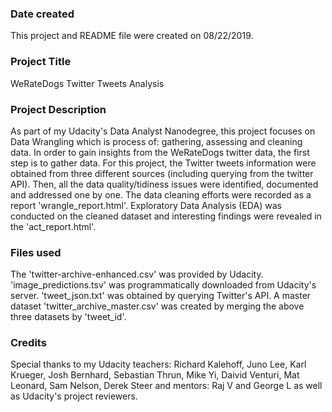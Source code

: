 ### Date created
This project and README file were created on 08/22/2019.

### Project Title
WeRateDogs Twitter Tweets Analysis

### Project Description
As part of my Udacity's Data Analyst Nanodegree, this project focuses on Data Wrangling which is process of: gathering, assessing and cleaning data. In order to gain insights from the WeRateDogs twitter data, the first step is to gather data. For this project, the Twitter tweets information were obtained from three different sources (including querying from the twitter API). Then, all the data quality/tidiness issues were identified, documented and addressed one by one. The data cleaning efforts were recorded as a report 'wrangle_report.html'. Exploratory Data Analysis (EDA) was conducted on the cleaned dataset and interesting findings were revealed in the 'act_report.html'.    

### Files used
The 'twitter-archive-enhanced.csv' was provided by Udacity.
'image_predictions.tsv' was programmatically downloaded from Udacity's server.
'tweet_json.txt' was obtained by querying Twitter's API.
A master dataset 'twitter_archive_master.csv' was created by merging the above three datasets by 'tweet_id'.

### Credits
Special thanks to my Udacity teachers: Richard Kalehoff, Juno Lee, Karl Krueger, Josh Bernhard, Sebastian Thrun, Mike Yi, Daivid Venturi, Mat Leonard, Sam Nelson, Derek Steer and mentors: Raj V and George L as well as Udacity's project reviewers.
